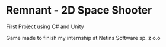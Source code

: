 # Remnant - 2D Space Shooter

First Project using C# and Unity

Game made to finish my internship at Netins Software sp. z o.o
